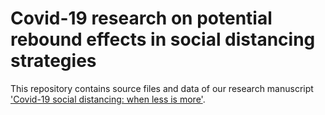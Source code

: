 # Covid-19 research on potential rebound effects in social distancing strategies 

This repository contains source files and data of our research manuscript ['Covid-19 social distancing: when less is more'](https://www.medrxiv.org/content/10.1101/2021.12.07.21267415v1).
